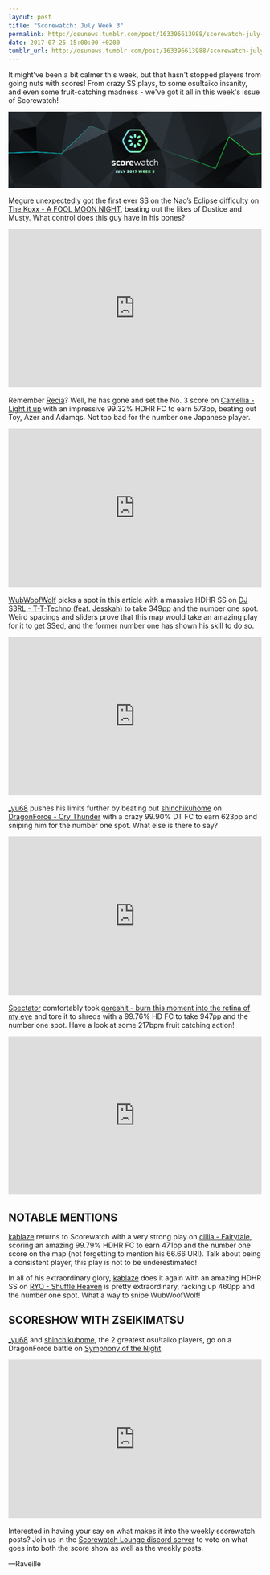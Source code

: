 ```yaml
---
layout: post
title: "Scorewatch: July Week 3"
permalink: http://osunews.tumblr.com/post/163396613988/scorewatch-july-week-3
date: 2017-07-25 15:00:00 +0200
tumblr_url: http://osunews.tumblr.com/post/163396613988/scorewatch-july-week-3
---
```


It might've been a bit calmer this week, but that hasn't stopped players from going nuts with scores! From crazy SS plays, to some osu!taiko insanity, and even some fruit-catching madness - we've got it all in this week's issue of Scorewatch!

![](/wiki/shared/news/2017-07-24-scorewatch-july-week-3/banner.png)

[Megure](https://osu.ppy.sh/u/3468264) unexpectedly got the first ever SS on the Nao’s Eclipse difficulty on [The Koxx - A FOOL MOON NIGHT](https://osu.ppy.sh/b/1141084), beating out the likes of Dustice and Musty. What control does this guy have in his bones?

<iframe width="100%" height="315" src="https://www.youtube.com/embed/KptQoF9mGeA" frameborder="0" allowfullscreen></iframe></br>

Remember [Recia](https://osu.ppy.sh/u/1787027)? Well, he has gone and set the No. 3 score on [Camellia - Light it up](https://osu.ppy.sh/b/1093078?m=0) with an impressive 99.32% HDHR FC to earn 573pp, beating out Toy, Azer and Adamqs. Not too bad for the number one Japanese player.

<iframe width="100%" height="315" src="https://www.youtube.com/embed/S4IRUC5E7RY" frameborder="0" allowfullscreen></iframe></br>

[WubWoofWolf](https://osu.ppy.sh/u/39828) picks a spot in this article with a massive HDHR SS on [DJ S3RL - T-T-Techno (feat. Jesskah)](https://osu.ppy.sh/s/83560) to take 349pp and the number one spot. Weird spacings and sliders prove that this map would take an amazing play for it to get SSed, and the former number one has shown his skill to do so.

<iframe width="100%" height="315" src="https://www.youtube.com/embed/aKuLWtL-qNw" frameborder="0" allowfullscreen></iframe></br>

[_yu68](https://osu.ppy.sh/u/6170507) pushes his limits further by beating out [shinchikuhome](https://osu.ppy.sh/u/3174184) on [DragonForce - Cry Thunder](https://osu.ppy.sh/b/1065704) with a crazy 99.90% DT FC to earn 623pp and sniping him for the number one spot. What else is there to say?

<iframe width="100%" height="315" src="https://www.youtube.com/embed/2L_1pHPLq7g" frameborder="0" allowfullscreen></iframe></br>

[Spectator](https://osu.ppy.sh/u/702598) comfortably took [goreshit - burn this moment into the retina of my eye](https://osu.ppy.sh/s/481632) and tore it to shreds with a 99.76% HD FC to take 947pp and the number one spot. Have a look at some 217bpm fruit catching action!

<iframe width="100%" height="315" src="https://www.youtube.com/embed/Ai4aSRSp0Rg" frameborder="0" allowfullscreen></iframe></br>

NOTABLE MENTIONS
-----

[kablaze](https://osu.ppy.sh/u/3043603) returns to Scorewatch with a very strong play on [cillia - Fairytale](https://osu.ppy.sh/b/759192?m=0), scoring an amazing 99.79% HDHR FC to earn 471pp and the number one score on the map (not forgetting to mention his 66.66 UR!). Talk about being a consistent player, this play is not to be underestimated!

In all of his extraordinary glory, [kablaze](https://osu.ppy.sh/u/3043603) does it again with an amazing HDHR SS on [RYO - Shuffle Heaven](https://osu.ppy.sh/b/235470) is pretty extraordinary, racking up 460pp and the number one spot. What a way to snipe WubWoofWolf!


SCORESHOW WITH ZSEIKIMATSU
-----

[_yu68](https://osu.ppy.sh/u/6170507) and [shinchikuhome](https://osu.ppy.sh/u/3174184), the 2 greatest osu!taiko players, go on a DragonForce battle on [Symphony of the Night](https://osu.ppy.sh/s/555073).

<iframe width="100%" height="315"
src="https://www.youtube.com/embed/D37TPIuwPP8" frameborder="0" allowfullscreen></iframe></br>


Interested in having your say on what makes it into the weekly scorewatch posts? Join us in the [Scorewatch Lounge discord server](https://discordapp.com/invite/aFubwd4) to vote on what goes into both the score show as well as the weekly posts.

—Raveille

